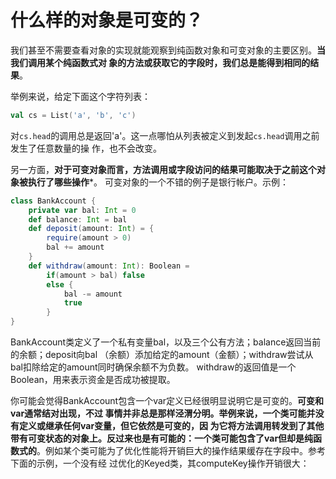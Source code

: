 什么样的对象是可变的？
================================================================================
我们甚至不需要查看对象的实现就能观察到纯函数对象和可变对象的主要区别。**当我们调用某个纯函数式对
象的方法或获取它的字段时，我们总是能得到相同的结果**。

举例来说，给定下面这个字符列表：
```scala
val cs = List('a', 'b', 'c')
```
对`cs.head`的调用总是返回'a'。这一点哪怕从列表被定义到发起`cs.head`调用之前发生了任意数量的操
作，也不会改变。

另一方面，**对于可变对象而言，方法调用或字段访问的结果可能取决于之前这个对象被执行了哪些操作***。
可变对象的一个不错的例子是银行帐户。示例：
```scala
class BankAccount {
    private var bal: Int = 0
    def balance: Int = bal
    def deposit(amount: Int) = {
        require(amount > 0)
        bal += amount
    }
    def withdraw(amount: Int): Boolean = 
        if(amount > bal) false
        else {
            bal -= amount
            true
        }
}
```
BankAccount类定义了一个私有变量bal，以及三个公有方法；balance返回当前的余额；deposit向bal
（余额）添加给定的amount（金额）；withdraw尝试从bal扣除给定的amount同时确保余额不为负数。
withdraw的返回值是一个Boolean，用来表示资金是否成功被提取。

你可能会觉得BankAccount包含一个var定义已经很明显说明它是可变的。**可变和var通常结对出现，不过
事情并非总是那样泾渭分明。举例来说，一个类可能并没有定义或继承任何var变量，但它依然是可变的，因
为它将方法调用转发到了其他带有可变状态的对象上。反过来也是有可能的：一个类可能包含了var但却是纯函
数式的**。例如某个类可能为了优化性能将开销巨大的操作结果缓存在字段中。参考下面的示例，一个没有经
过优化的Keyed类，其computeKey操作开销很大：
```scala

```